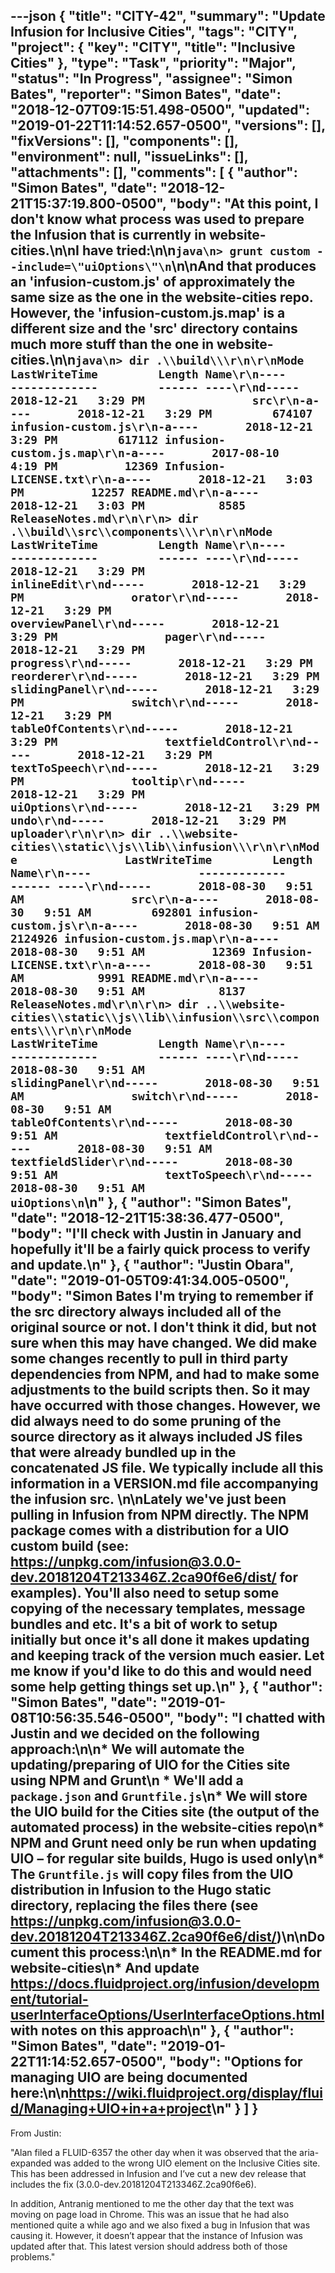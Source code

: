 ---json
{
  "title": "CITY-42",
  "summary": "Update Infusion for Inclusive Cities",
  "tags": "CITY",
  "project": {
    "key": "CITY",
    "title": "Inclusive Cities"
  },
  "type": "Task",
  "priority": "Major",
  "status": "In Progress",
  "assignee": "Simon Bates",
  "reporter": "Simon Bates",
  "date": "2018-12-07T09:15:51.498-0500",
  "updated": "2019-01-22T11:14:52.657-0500",
  "versions": [],
  "fixVersions": [],
  "components": [],
  "environment": null,
  "issueLinks": [],
  "attachments": [],
  "comments": [
    {
      "author": "Simon Bates",
      "date": "2018-12-21T15:37:19.800-0500",
      "body": "At this point, I don't know what process was used to prepare the Infusion that is currently in website-cities.\n\nI have tried:\n\n```java\n> grunt custom --include=\"uiOptions\"\n```\n\nAnd that produces an 'infusion-custom.js' of approximately the same size as the one in the website-cities repo. However, the 'infusion-custom.js.map' is a different size and the 'src' directory contains much more stuff than the one in website-cities.\n\n```java\n> dir .\\build\\\r\n\r\nMode                LastWriteTime         Length Name\r\n----                -------------         ------ ----\r\nd-----       2018-12-21   3:29 PM                src\r\n-a----       2018-12-21   3:29 PM         674107 infusion-custom.js\r\n-a----       2018-12-21   3:29 PM         617112 infusion-custom.js.map\r\n-a----       2017-08-10   4:19 PM          12369 Infusion-LICENSE.txt\r\n-a----       2018-12-21   3:03 PM          12257 README.md\r\n-a----       2018-12-21   3:03 PM           8585 ReleaseNotes.md\r\n\r\n> dir .\\build\\src\\components\\\r\n\r\nMode                LastWriteTime         Length Name\r\n----                -------------         ------ ----\r\nd-----       2018-12-21   3:29 PM                inlineEdit\r\nd-----       2018-12-21   3:29 PM                orator\r\nd-----       2018-12-21   3:29 PM                overviewPanel\r\nd-----       2018-12-21   3:29 PM                pager\r\nd-----       2018-12-21   3:29 PM                progress\r\nd-----       2018-12-21   3:29 PM                reorderer\r\nd-----       2018-12-21   3:29 PM                slidingPanel\r\nd-----       2018-12-21   3:29 PM                switch\r\nd-----       2018-12-21   3:29 PM                tableOfContents\r\nd-----       2018-12-21   3:29 PM                textfieldControl\r\nd-----       2018-12-21   3:29 PM                textToSpeech\r\nd-----       2018-12-21   3:29 PM                tooltip\r\nd-----       2018-12-21   3:29 PM                uiOptions\r\nd-----       2018-12-21   3:29 PM                undo\r\nd-----       2018-12-21   3:29 PM                uploader\r\n\r\n> dir ..\\website-cities\\static\\js\\lib\\infusion\\\r\n\r\nMode                LastWriteTime         Length Name\r\n----                -------------         ------ ----\r\nd-----       2018-08-30   9:51 AM                src\r\n-a----       2018-08-30   9:51 AM         692801 infusion-custom.js\r\n-a----       2018-08-30   9:51 AM        2124926 infusion-custom.js.map\r\n-a----       2018-08-30   9:51 AM          12369 Infusion-LICENSE.txt\r\n-a----       2018-08-30   9:51 AM           9991 README.md\r\n-a----       2018-08-30   9:51 AM           8137 ReleaseNotes.md\r\n\r\n> dir ..\\website-cities\\static\\js\\lib\\infusion\\src\\components\\\r\n\r\nMode                LastWriteTime         Length Name\r\n----                -------------         ------ ----\r\nd-----       2018-08-30   9:51 AM                slidingPanel\r\nd-----       2018-08-30   9:51 AM                switch\r\nd-----       2018-08-30   9:51 AM                tableOfContents\r\nd-----       2018-08-30   9:51 AM                textfieldControl\r\nd-----       2018-08-30   9:51 AM                textfieldSlider\r\nd-----       2018-08-30   9:51 AM                textToSpeech\r\nd-----       2018-08-30   9:51 AM                uiOptions\n```\n"
    },
    {
      "author": "Simon Bates",
      "date": "2018-12-21T15:38:36.477-0500",
      "body": "I'll check with Justin in January and hopefully it'll be a fairly quick process to verify and update.\n"
    },
    {
      "author": "Justin Obara",
      "date": "2019-01-05T09:41:34.005-0500",
      "body": "Simon Bates I'm trying to remember if the src directory always included all of the original source or not. I don't think it did, but not sure when this may have changed. We did make some changes recently to pull in third party dependencies from NPM, and had to make some adjustments to the build scripts then. So it may have occurred with those changes. However, we did always need to do some pruning of the source directory as it always included JS files that were already bundled up in the concatenated JS file. We typically include all this information in a VERSION.md file accompanying the infusion src. \n\nLately we've just been pulling in Infusion from NPM directly. The NPM package comes with a distribution for a UIO custom build (see: <https://unpkg.com/infusion@3.0.0-dev.20181204T213346Z.2ca90f6e6/dist/> for examples). You'll also need to setup some copying of the necessary templates, message bundles and etc. It's a bit of work to setup initially but once it's all done it makes updating and keeping track of the version much easier. Let me know if you'd like to do this and would need some help getting things set up.\n"
    },
    {
      "author": "Simon Bates",
      "date": "2019-01-08T10:56:35.546-0500",
      "body": "I chatted with Justin and we decided on the following approach:\n\n* We will automate the updating/preparing of UIO for the Cities site using NPM and Grunt\n  * We'll add a `package.json` and `Gruntfile.js`\n* We will store the UIO build for the Cities site (the output of the automated process) in the website-cities repo\n* NPM and Grunt need only be run when updating UIO – for regular site builds, Hugo is used only\n* The `Gruntfile.js` will copy files from the UIO distribution in Infusion to the Hugo static directory, replacing the files there (see <https://unpkg.com/infusion@3.0.0-dev.20181204T213346Z.2ca90f6e6/dist/>)\n\nDocument this process:\n\n* In the README.md for website-cities\n* And update <https://docs.fluidproject.org/infusion/development/tutorial-userInterfaceOptions/UserInterfaceOptions.html> with notes on this approach\n"
    },
    {
      "author": "Simon Bates",
      "date": "2019-01-22T11:14:52.657-0500",
      "body": "Options for managing UIO are being documented here:\n\n<https://wiki.fluidproject.org/display/fluid/Managing+UIO+in+a+project>\n"
    }
  ]
}
---
From Justin:

"Alan filed a FLUID-6357 the other day when it was observed that the aria-expanded was added to the wrong UIO element on the Inclusive Cities site. This has been addressed in Infusion and I’ve cut a new dev release that includes the fix (3.0.0-dev.20181204T213346Z.2ca90f6e6).&#x20;

In addition, Antranig mentioned to me the other day that the text was moving on page load in Chrome. This was an issue that he had also mentioned quite a while ago and we also fixed a bug in Infusion that was causing it. However, it doesn’t appear that the instance of Infusion was updated after that. This latest version should address both of those problems."

        